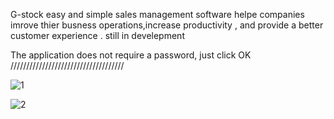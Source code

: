 G-stock easy and simple sales management software helpe companies imrove thier busness operations,increase productivity , and provide a better customer experience . still in develepment 


The application does not require a password, just click OK
 ////////////////////////////////////


![1](https://github.com/slimaneda/G_Stock/assets/72896629/d365c120-5409-4693-929d-a5632563f7fd)



![2](https://github.com/slimaneda/G_Stock/assets/72896629/2ffee68c-1ed7-4095-9615-f6c40857d743)
